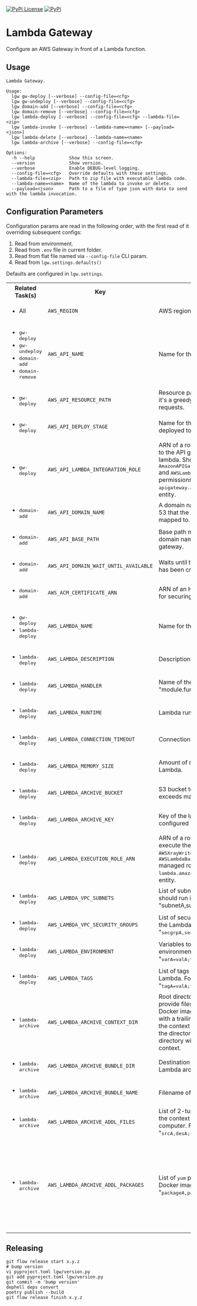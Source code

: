 [![PyPi License](https://img.shields.io/pypi/l/lgw?color=blue)](https://github.com/ebridges/lgw/blob/master/LICENSE)
[![PyPi](https://img.shields.io/pypi/v/lgw.svg?style=flat-square)](https://pypi.org/project/lgw/)

# Lambda Gateway

Configure an AWS Gateway in front of a Lambda function.

## Usage

```
Lambda Gateway.

Usage:
  lgw gw-deploy [--verbose] --config-file=<cfg>
  lgw gw-undeploy [--verbose] --config-file=<cfg>
  lgw domain-add [--verbose] --config-file=<cfg>
  lgw domain-remove [--verbose] --config-file=<cfg>
  lgw lambda-deploy [--verbose] --config-file=<cfg> --lambda-file=<zip>
  lgw lambda-invoke [--verbose] --lambda-name=<name> [--payload=<json>]
  lgw lambda-delete [--verbose] --lambda-name=<name>
  lgw lambda-archive [--verbose] --config-file=<cfg>

Options:
  -h --help             Show this screen.
  --version             Show version.
  --verbose             Enable DEBUG-level logging.
  --config-file=<cfg>   Override defaults with these settings.
  --lambda-file=<zip>   Path to zip file with executable lambda code.
  --lambda-name=<name>  Name of the lambda to invoke or delete.
  --payload=<json>      Path to a file of type json with data to send with the lambda invocation.
```

## Configuration Parameters

Configuration params are read in the following order, with the first read of it overriding subsequent configs:

1. Read from environment.
2. Read from `.env` file in current folder.
3. Read from flat file named via `--config-file` CLI param.
4. Read from `lgw.settings.defaults()`

Defaults are configured in `lgw.settings`.

<table>
<tr>
<th>Related Task(s)</th>
<th>Key</th>
<th>Description</th>
<th>Default</th>
</tr>
<tr>
<td><ul><li>All</li></ul></td>
<td><code>AWS_REGION</code></td>
<td>AWS region.</td>
<td><tt>us-east-1</tt></td>
</tr>
<tr>
<td>
<ul>
  <li><tt>gw-deploy</tt></li>
  <li><tt>gw-undeploy</tt></li>
  <li><tt>domain-add</tt></li>
  <li><tt>domain-remove</tt></li>
</ul>
</td>
<td><code>AWS_API_NAME</code></td>
<td>Name for the created API gateway.</td>
<td>N/A</td>
</tr>
<tr>
<td>
<ul>
  <li><tt>gw-deploy</tt></li>
</ul>
</td>
<td><code>AWS_API_RESOURCE_PATH</code></td>
<td>Resource path for the API. By default it's a greedy path to proxy all requests.</td>
<td><tt>{proxy+}</tt></td>
</tr>
<tr>
<td>
<ul>
  <li><tt>gw-deploy</tt></li>
</ul>
</td>
<td><code>AWS_API_DEPLOY_STAGE</code></td>
<td>Name for the stage that the API gets deployed to. E.g. "production"</td>
<td>N/A</td>
</tr>
<tr>
<td>
<ul>
  <li><tt>gw-deploy</tt></li>
</ul>
</td>
<td><code>AWS_API_LAMBDA_INTEGRATION_ROLE</code></td>
<td>ARN of a role that grants permission to the API gateway to invoke a lambda.  Should have <tt>AmazonAPIGatewayPushToCloudWatchLogs</tt> and <tt>AWSLambdaRole</tt> managed roles as permissions, and <tt>apigateway.amazonaws.com</tt> as a trusted entity.</td>
<td>N/A</td>
</tr>
<tr>
<td>
<ul>
  <li><tt>domain-add</tt></li>
</ul>
</td>
<td><code>AWS_API_DOMAIN_NAME</code></td>
<td>A domain name configured in Route 53 that the API gateway can be mapped to.</td>
<td>N/A</td>
</tr>
<tr>
<td>
<ul>
  <li><tt>domain-add</tt></li>
</ul>
</td>
<td><code>AWS_API_BASE_PATH</code></td>
<td>Base path mapping to connect the domain name's CF distribution to the gateway.</td>
<td><tt>(none)</tt></td>
</tr>
<tr>
<td>
<ul>
  <li><tt>domain-add</tt></li>
</ul>
</td>
<td><code>AWS_API_DOMAIN_WAIT_UNTIL_AVAILABLE</code></td>
<td>Waits until the custom domain name has been created.</td>
<td>true, set to undefined to disable.</td>
</tr>
<tr>
<td>
<ul>
  <li><tt>domain-add</tt></li>
</ul>
</td>
<td><code>AWS_ACM_CERTIFICATE_ARN</code></td>
<td>ARN of an HTTPS certificate to use for securing API requests.</td>
<td>N/A</td>
</tr>
<tr>
<td>
<ul>
  <li><tt>gw-deploy</tt></li>
  <li><tt>lambda-deploy</tt></li>
</ul>
</td>
<td><code>AWS_LAMBDA_NAME</code></td>
<td>Name for the created Lambda.</td>
<td>N/A</td>
</tr>
<tr>
<td>
<ul>
  <li><tt>lambda-deploy</tt></li>
</ul>
</td>
<td><code>AWS_LAMBDA_DESCRIPTION</code></td>
<td>Description for the created Lambda</td>
<td>N/A</td>
</tr>
<tr>
<td>
<ul>
  <li><tt>lambda-deploy</tt></li>
</ul>
</td>
<td><code>AWS_LAMBDA_HANDLER</code></td>
<td>Name of the handler function. e.g. "module.function"</td>
<td>N/A</td>
</tr>
<tr>
<td>
<ul>
  <li><tt>lambda-deploy</tt></li>
</ul>
</td>
<td><code>AWS_LAMBDA_RUNTIME</code></td>
<td>Lambda runtime environment.</td>
<td><tt>python3.7</tt></td>
</tr>
<tr>
<td>
<ul>
  <li><tt>lambda-deploy</tt></li>
</ul>
</td>
<td><code>AWS_LAMBDA_CONNECTION_TIMEOUT</code></td>
<td>Connection timeout in seconds.</td>
<td><tt>30</tt></td>
</tr>
<tr>
<td>
<ul>
  <li><tt>lambda-deploy</tt></li>
</ul>
</td>
<td><code>AWS_LAMBDA_MEMORY_SIZE</code></td>
<td>Amount of memory to allocate to the Lambda.</td>
<td><tt>3000</tt></td>
</tr>
<tr>
<td>
<ul>
  <li><tt>lambda-deploy</tt></li>
</ul>
</td>
<td><code>AWS_LAMBDA_ARCHIVE_BUCKET</code></td>
<td>S3 bucket to store lambda if zip file exceeds maximum upload size.</td>
<td>N/A</td>
</tr>
<tr>
<td>
<ul>
  <li><tt>lambda-deploy</tt></li>
</ul>
</td>
<td><code>AWS_LAMBDA_ARCHIVE_KEY</code></td>
<td>Key of the lambda archive in the configured bucket.</td>
<td>N/A</td>
</tr>
<tr>
<td>
<ul>
  <li><tt>lambda-deploy</tt></li>
</ul>
</td>
<td><code>AWS_LAMBDA_EXECUTION_ROLE_ARN</code></td>
<td>ARN of a role with permissions to execute the Lambda.  Should have <tt>AWSXrayWriteOnlyAccess</tt> and <tt>AWSLambdaBasicExecutionRole</tt> managed roles as permissions, and <tt>lambda.amazonaws.com</tt> as a trusted entity.</td>
<td>N/A</td>
</tr>
<tr>
<td>
<ul>
  <li><tt>lambda-deploy</tt></li>
</ul>
</td>
<td><code>AWS_LAMBDA_VPC_SUBNETS</code></td>
<td>List of subnets that the Lambda should run in. Format: "subnetA,subnetB,subnetC,...</td>
<td>N/A</td>
</tr>
<tr>
<td>
<ul>
  <li><tt>lambda-deploy</tt></li>
</ul>
</td>
<td><code>AWS_LAMBDA_VPC_SECURITY_GROUPS</code></td>
<td>List of security groups that control the Lambda's access. Format: "<tt>secgrpA,secgrpB,secgrpC,...</tt>"</td>
<td>N/A</td>
</tr>
<tr>
<td>
<ul>
  <li><tt>lambda-deploy</tt></li>
</ul>
</td>
<td><code>AWS_LAMBDA_ENVIRONMENT</code></td>
<td>Variables to inject into the Lambda's environment.  Format: "<tt>varA=valA;varB=valB;...</tt>"</td>
<td>N/A</td>
</tr>
<tr>
<td>
<ul>
  <li><tt>lambda-deploy</tt></li>
</ul>
</td>
<td><code>AWS_LAMBDA_TAGS</code></td>
<td>List of tags to categorize this Lambda.  Format: "<tt>tagA=valA;tagB=valB;...</tt>"</td>
<td>N/A</td>
</tr>
<tr>
<td>
<ul>
  <li><tt>lambda-archive</tt></li>
</ul>
</td>
<td><code>AWS_LAMBDA_ARCHIVE_CONTEXT_DIR</code></td>
<td>Root directory of the project that will provide files to be copied into the Docker image.  If the directory ends with a trailing slash, then the root of the context will be the contents of the directory; otherwise the leaf directory will be at the root of the context.</td>
<td><tt>.</tt></td>
</tr>
<tr>
<td>
<ul>
  <li><tt>lambda-archive</tt></li>
</ul>
</td>
<td><code>AWS_LAMBDA_ARCHIVE_BUNDLE_DIR</code></td>
<td>Destination directory to write Lambda archive zipfile. </td>
<td><tt>./build</tt></td>
</tr>
<tr>
<tr>
<td>
<ul>
  <li><tt>lambda-archive</tt></li>
</ul>
</td>
<td><code>AWS_LAMBDA_ARCHIVE_BUNDLE_NAME</code></td>
<td>Filename of Lambda archive zipfile. </td>
<td><tt>lambda-bundle.zip</tt></td>
</tr>
<tr>
<td>
<ul>
  <li><tt>lambda-archive</tt></li>
</ul>
</td>
<td><code>AWS_LAMBDA_ARCHIVE_ADDL_FILES</code></td>
<td>List of 2-tuples of files to copy into the context directory from the local computer. Format: "<tt>srcA,desA;srcB=desB;srcC=desC;...</tt>"</td>
<td>N/A</td>
</tr>
<tr>
<td>
<ul>
  <li><tt>lambda-archive</tt></li>
</ul>
</td>
<td><code>AWS_LAMBDA_ARCHIVE_ADDL_PACKAGES</code></td>
<td>List of <tt>yum</tt> packages to install in the Docker image.  Format: "<tt>packageA,packageB,packageC,...</tt>"</td>
<td>
Default installed by this script:
<ul>
<li><tt>gcc</tt></li>
<li><tt>openssl-devel</tt></li>
<li><tt>bzip2-devel</tt></li>
<li><tt>libffi-devel</tt></li>
<li><tt>python37-pip</tt></li>
</ul>
</td>
</tr>
</table>


## Releasing

```
git flow release start x.y.z
# bump version
vi pyproject.toml lgw/version.py
git add pyproject.toml lgw/version.py
git commit -m 'bump version'
dephell deps convert
poetry publish --build
git flow release finish x.y.z
```

